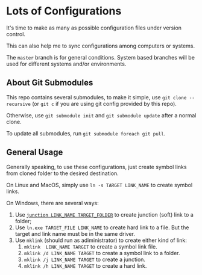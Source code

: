 # Lots of Configurations

It's time to make as many as possible configuration files under version control.

This can also help me to sync configurations among computers or systems.

The `master` branch is for general conditions. System based branches will be used
for different systems and/or environments.

## About Git Submodules

This repo contains several submodules, to make it simple, use `git clone --recursive` (or `git c` if you are using git config provided by this repo).

Otherwise, use `git submodule init` and `git submodule update` after a normal clone.

To update all submodules, run `git submodule foreach git pull`.

## General Usage

Generally speaking, to use these configurations, just create symbol links from
cloned folder to the desired destination.

On Linux and MacOS, simply use `ln -s TARGET LINK_NAME` to create symbol links.

On Windows, there are several ways:

1. Use [`junction LINK_NAME TARGET_FOLDER`](http://technet.microsoft.com/en-us/sysinternals/bb896768.aspx)
    to create junction (soft) link to a folder;
1. Use `ln.exe TARGET_FILE LINK_NAME` to create hard link to a file. But the target and link name
    must be in the same driver.
1. Use `mklink` (should run as adiministrator) to create either kind of link:
    1. `mklink  LINK_NAME TARGET` to create a symbol link file.
    1. `mklink /d LINK_NAME TARGET` to create a symbol link to a folder.
    1. `mklink /j LINK_NAME TARGET` to create a junction.
    1. `mklink /h LINK_NAME TARGET` to create a hard link.
